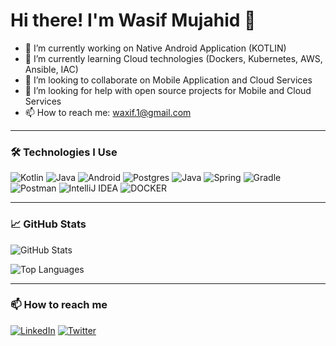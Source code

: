 
# Hi there! I'm Wasif Mujahid 👋

- 🔭 I’m currently working on Native Android Application (KOTLIN)
- 🌱 I’m currently learning Cloud technologies (Dockers, Kubernetes, AWS, Ansible, IAC)
- 👯 I’m looking to collaborate on Mobile Application and Cloud Services
- 🤔 I’m looking for help with open source projects for Mobile and Cloud Services
- 📫 How to reach me: waxif.1@gmail.com 

---

### 🛠️ Technologies I Use

![Kotlin](https://img.shields.io/badge/Kotlin-blueviolet?style=for-the-badge&logo=kotlin&logoColor=white)
![Java](https://img.shields.io/badge/Java-orange?style=for-the-badge&logo=java&logoColor=white)
![Android](https://img.shields.io/badge/Android-green?style=for-the-badge&logo=android&logoColor=white)
![Postgres](https://img.shields.io/badge/postgres-%23316192.svg?style=for-the-badge&logo=postgresql&logoColor=white)
![Java](https://img.shields.io/badge/java-%23ED8B00.svg?style=for-the-badge&logo=openjdk&logoColor=white)
![Spring](https://img.shields.io/badge/spring-%236DB33F.svg?style=for-the-badge&logo=spring&logoColor=white)
![Gradle](https://img.shields.io/badge/Gradle-02303A.svg?style=for-the-badge&logo=Gradle&logoColor=white)
![Postman](https://img.shields.io/badge/Postman-FF6C37?style=for-the-badge&logo=postman&logoColor=white)
![IntelliJ IDEA](https://img.shields.io/badge/IntelliJIDEA-000000.svg?style=for-the-badge&logo=intellij-idea&logoColor=white)
![DOCKER](https://img.shields.io/badge/Docker-0db7ed.svg?style=for-the-badge&logo=docker&logoColor=white)

---

### 📈 GitHub Stats

![GitHub Stats](https://github-readme-stats.vercel.app/api?username=wasif1&show_icons=true&theme=radical)

![Top Languages](https://github-readme-stats.vercel.app/api/top-langs/?username=wasif1&layout=compact&theme=radical)

---

### 📫 How to reach me
[![LinkedIn](https://img.shields.io/badge/LinkedIn-0077B5.svg?style=for-the-badge&logo=linkedin&logoColor=white)](https://linkedin.com/in/wasif-mujahid-android-developer)
[![Twitter](https://img.shields.io/badge/Medium-989898.svg?style=for-the-badge&logo=medium&logoColor=black)](https://wasifmujahid.medium.com/)
